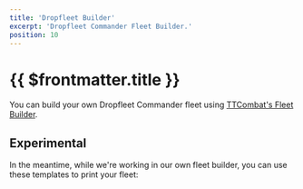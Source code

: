 ```yaml
---
title: 'Dropfleet Builder'
excerpt: 'Dropfleet Commander Fleet Builder.'
position: 10
---
```


# {{ $frontmatter.title }}

<script setup>
  import { data as api } from '/en.dfc.api.data'
  const view = 'full'
  const name = 'Toulon'
</script>

You can build your own Dropfleet Commander fleet using [TTCombat's Fleet Builder](https://dropfleetcommander.com/builder).

## Experimental

In the meantime, while we're working in our own fleet builder, you can use these templates to print your fleet:

<ShipCard :api="api" :name="name" :view="view" />
